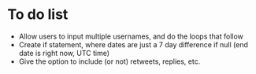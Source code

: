 # To do list

- Allow users to input multiple usernames, and do the loops that follow
- Create if statement, where dates are just a 7 day difference if null (end date is right now, UTC time)
- Give the option to include (or not) retweets, replies, etc.